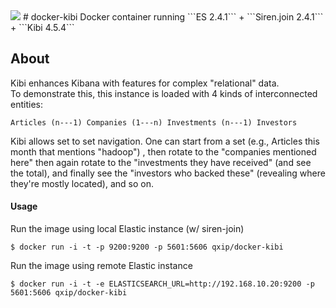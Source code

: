 <img src="https://avatars3.githubusercontent.com/u/12463357?v=3" />
# docker-kibi
Docker container running ```ES 2.4.1``` + ```Siren.join 2.4.1``` + ```Kibi 4.5.4```

## About
Kibi enhances Kibana with features for complex "relational" data.<br>
To demonstrate this, this instance is loaded with 4 kinds of interconnected entities:

```Articles (n---1) Companies (1---n) Investments (n---1) Investors```

Kibi allows set to set navigation. One can start from a set (e.g., Articles this month that mentions "hadoop") , then rotate to the "companies mentioned here" then again rotate to the "investments they have received" (and see the total), and finally see the "investors who backed these" (revealing where they're mostly located), and so on.

#### Usage

Run the image using local Elastic instance (w/ siren-join)
```
$ docker run -i -t -p 9200:9200 -p 5601:5606 qxip/docker-kibi
```

Run the image using remote Elastic instance
```
$ docker run -i -t -e ELASTICSEARCH_URL=http://192.168.10.20:9200 -p 5601:5606 qxip/docker-kibi
```
